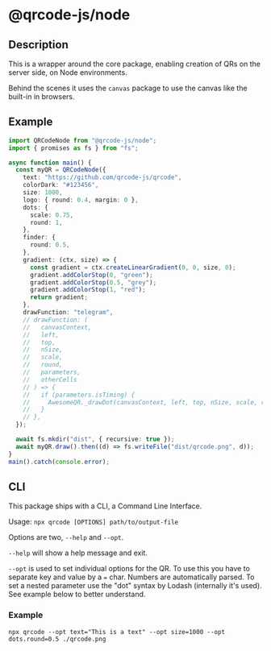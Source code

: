 # @qrcode-js/node

## Description

This is a wrapper around the core package, enabling creation of QRs on the server side, on Node environments.

Behind the scenes it uses the `canvas` package to use the canvas like the built-in in browsers.

## Example

```typescript
import QRCodeNode from "@qrcode-js/node";
import { promises as fs } from "fs";

async function main() {
  const myQR = QRCodeNode({
    text: "https://github.com/qrcode-js/qrcode",
    colorDark: "#123456",
    size: 1000,
    logo: { round: 0.4, margin: 0 },
    dots: {
      scale: 0.75,
      round: 1,
    },
    finder: {
      round: 0.5,
    },
    gradient: (ctx, size) => {
      const gradient = ctx.createLinearGradient(0, 0, size, 0);
      gradient.addColorStop(0, "green");
      gradient.addColorStop(0.5, "grey");
      gradient.addColorStop(1, "red");
      return gradient;
    },
    drawFunction: "telegram",
    // drawFunction: (
    //   canvasContext,
    //   left,
    //   top,
    //   nSize,
    //   scale,
    //   round,
    //   parameters,
    //   otherCells
    // ) => {
    //   if (parameters.isTiming) {
    //     AwesomeQR._drawDot(canvasContext, left, top, nSize, scale, round);
    //   }
    // },
  });

  await fs.mkdir("dist", { recursive: true });
  await myQR.draw().then((d) => fs.writeFile("dist/qrcode.png", d));
}
main().catch(console.error);
```

## CLI

This package ships with a CLI, a Command Line Interface.

Usage: `npx qrcode [OPTIONS] path/to/output-file`

Options are two, `--help` and `--opt`.

`--help` will show a help message and exit.

`--opt` is used to set individual options for the QR.
To use this you have to separate key and value by a `=` char.
Numbers are automatically parsed. To set a nested parameter use the "dot" syntax by Lodash (internally it's used). See example below to better understand.

### Example

```shell
npx qrcode --opt text="This is a text" --opt size=1000 --opt dots.round=0.5 ./qrcode.png
```
